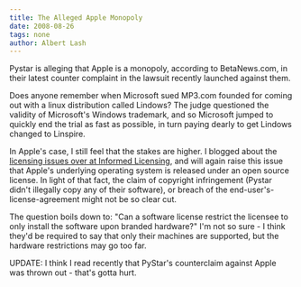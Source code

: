 ```yaml
---
title: The Alleged Apple Monopoly
date: 2008-08-26
tags: none
author: Albert Lash
---
```

Pystar is alleging that Apple is a monopoly, according to BetaNews.com, in their latest counter complaint in the lawsuit recently launched against them.

Does anyone remember when Microsoft sued MP3.com founded for coming out with a linux distribution called Lindows? The judge questioned the validity of Microsoft's Windows trademark, and so Microsoft jumped to quickly end the trial as fast as possible, in turn paying dearly to get Lindows changed to Linspire.

In Apple's case, I still feel that the stakes are higher. I blogged about the <a href="http://www.informedlicensing.com/blog/">licensing issues over at Informed Licensing</a>, and will again raise this issue that Apple's underlying operating system is released under an open source license. In light of that fact, the claim of copyright infringement (Pystar didn't illegally copy any of their software), or breach of the end-user's-license-agreement might not be so clear cut.

The question boils down to: "Can a software license restrict the licensee to only install the software upon branded hardware?" I'm not so sure - I think they'd be required to say that only their machines are supported, but the hardware restrictions may go too far.

UPDATE: I think I read recently that PyStar's counterclaim against Apple was thrown out - that's gotta hurt.

